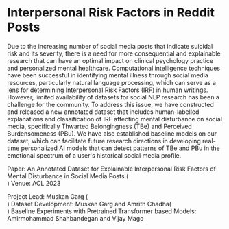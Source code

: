 # Interpersonal Risk Factors in Reddit Posts
Due to the increasing number of social media posts that indicate suicidal risk and its severity, there is a need for more consequential and explainable research that can have an optimal impact on clinical psychology practice and personalized mental healthcare. Computational intelligence techniques have been successful in identifying mental illness through social media resources, particularly natural language processing, which can serve as a lens for determining Interpersonal Risk Factors (IRF) in human writings. However, limited availability of datasets for social NLP research has been a challenge for the community. To address this issue, we have constructed and released a new annotated dataset that includes human-labelled explanations and classification of IRF affecting mental disturbance on social media, specifically Thwarted Belongingness (TBe) and Perceived Burdensomeness (PBu). We have also established baseline models on our dataset, which can facilitate future research directions in developing real-time personalized AI models that can detect patterns of TBe and PBu in the emotional spectrum of a user's historical social media profile.

Paper: An Annotated Dataset for Explainable Interpersonal Risk Factors of Mental Disturbance in Social Media Posts.(<br>)
Venue: ACL 2023

Project Lead: Muskan Garg (<br>)
Dataset Development: Muskan Garg and Amrith Chadha(<br>)
Baseline Experiments with Pretrained Transformer based Models: Amirmohammad Shahbandegan and Vijay Mago

